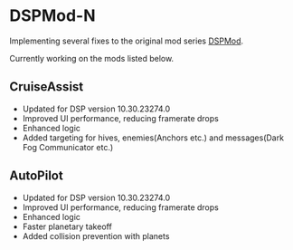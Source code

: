 # DSPMod-N

Implementing several fixes to the original mod series [DSPMod](https://github.com/tanukinomori/DSPMod).

Currently working on the mods listed below.

## CruiseAssist
- Updated for DSP version 10.30.23274.0
- Improved UI performance, reducing framerate drops
- Enhanced logic
- Added targeting for hives, enemies(Anchors etc.) and messages(Dark Fog Communicator etc.)

## AutoPilot
- Updated for DSP version 10.30.23274.0
- Improved UI performance, reducing framerate drops
- Enhanced logic
- Faster planetary takeoff
- Added collision prevention with planets
